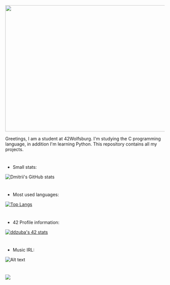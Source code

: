 <div id="header" align="center">
  <img src="https://user-images.githubusercontent.com/74038190/225813708-98b745f2-7d22-48cf-9150-083f1b00d6c9.gif" width="980" height="400"/>
</div>

Greetings, I am a student at 42Wolfsburg. I'm studying the C programming language, in addition I'm learning Python. This repository contains all my projects. 

#

  * Small stats:
  
![Dmitrii's GitHub stats](https://github-readme-stats.vercel.app/api?username=ambigatus&show_icons=true&theme=tokyonight) 

#
  * Most used languages:
  
[![Top Langs](https://github-readme-stats.vercel.app/api/top-langs/?username=ambigatus&layout=compact)](https://github.com/anuraghazra/github-readme-stats)

#

  * 42 Profile information:
  
[![ddzuba's 42 stats](https://badge.mediaplus.ma/water/ddzuba?UM6P=off)](https://github.com/oakoudad/badge42)

#
  * Music IRL:
  
![Alt text](https://spotify-recently-played-readme.vercel.app/api?user=31bfpzesfdgniuo3d4dhecut44l4&count=3{count})


#










![](https://komarev.com/ghpvc/?username=ambigatus)
